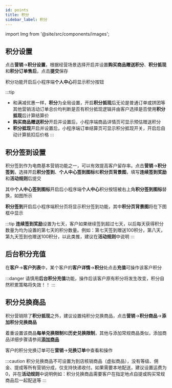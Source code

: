 ```yaml
---
id: points
title: 积分
sidebar_label: 积分
---
```

import Img from '@site/src/components/images';

## 积分设置
点击**营销**->**积分设置**，根据经营场景选择开启并设置**购买商品赠送积分**、**积分抵现**和**积分订单售后**，点击**提交**保存
<Img i="features-points-1.png"/>

积分功能开启后小程序端**个人中心**将显示积分按钮
<Img i="features-points-2.png"/>

:::tip
* 和满减优惠一样，**积分**为全局设置，开启**积分抵现**后无论是普通订单或拼团等其他营销活动订单总价均判断是否有积分抵现逻辑并由客户选择是否使用**积分抵现**后计算结算价
* **购买商品赠送积分**开启并设置后，小程序端商品详情页可显示预估赠送积分
* **积分抵现**开启并设置后，小程序端订单结算页可显示积分抵现开关，开启后自动计算抵扣后价格
:::

## 积分签到设置
积分签到作为电商基本营销功能之一，可以有效提高客户留存率。点击**营销**->**积分签到**，选择开启**积分签到**、**个人中心签到图标**和**积分页背景图**，填写**连续签到奖励**和**活动规则**后提交
<Img i="features-points-3.png"/>

其中**个人中心签到图标**开启后小程序端**个人中心**积分按钮被右上角**积分签到图标**替换，如图所示
<Img i="features-points-4.png"/>

**积分签到**开启后小程序端积分页将显示积分签到功能，其中**积分页背景图**将在下图框中显示
<Img i="features-points-5.png"/>

:::tip
**连续签到奖励**设置为七天，客户如果继续签到超过七天，以后每天获得积分数量为均为设置的第七天的积分数量。例如：第七天签到赠送100积分，第八天，第九天签到也赠送100积分，以此类推，建议在**活动规则**中说明
:::

## 后台积分充值
在**客户**->**客户列表**中，某个客户的**客户详情**->**积分**处点击**充值**可操作该客户积分
<Img i="features-points-8.png"/>

:::danger
请慎用**后台积分充值**功能，操作后该客户原有积分将发生改变，积分自然积累策略将失效！！
:::

## 积分兑换商品
积分营销除了**积分抵现**之外，建议设置纯积分兑换商品，点击**营销**->**积分商品**->**添加积分兑换商品**
<Img i="features-points-6.png"/>

着重设置该商品**每单兑换限制**和**历史兑换限制**，其他与添加常规商品类似，添加商品详细步骤请参阅[**添加商品**](/operate/goods.md)
<Img i="features-points-7.png"/>

客户的积分兑换订单可在**营销**->**兑换订单**中查看和操作

:::caution
积分兑换商品不可设置为到店核销商品（虚拟商品），没有等级、佣金、提成等所有营销分成，仅支持快递收付。如果需要本地配送，建议设置运费为0，并在**活动规则**中说明例如：积分兑换商品需要客户在指定地点自提或购买常规商品后一起配送等
:::
